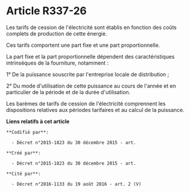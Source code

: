 # Article R337-26

Les tarifs de cession de l'électricité sont établis en fonction des coûts complets de production de cette énergie.

Ces tarifs comportent une part fixe et une part proportionnelle.

La part fixe et la part proportionnelle dépendent des caractéristiques intrinsèques de la fourniture, notamment :

1° De la puissance souscrite par l'entreprise locale de distribution ;

2° Du mode d'utilisation de cette puissance au cours de l'année et en particulier de la période et de la durée d'utilisation.

Les barèmes de tarifs de cession de l'électricité comprennent les dispositions relatives aux périodes tarifaires et au calcul
de la puissance.

**Liens relatifs à cet article**

	**Codifié par**:

	  - Décret n°2015-1823 du 30 décembre 2015 - art.

	**Créé par**:

	  - Décret n°2015-1823 du 30 décembre 2015 - art.

	**Cité par**:

	  - Décret n°2016-1133 du 19 août 2016 - art. 2 (V)
